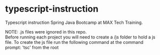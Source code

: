 # typescript-instruction
Typescript instruction Spring Java Bootcamp at MAX Tech Training.

NOTE: .js files were ignored in this repo.  
Before running each project you will need to create a /js folder to hold a js file.
To create the js file run the following command at the command prompt: 'tsc' from the root

